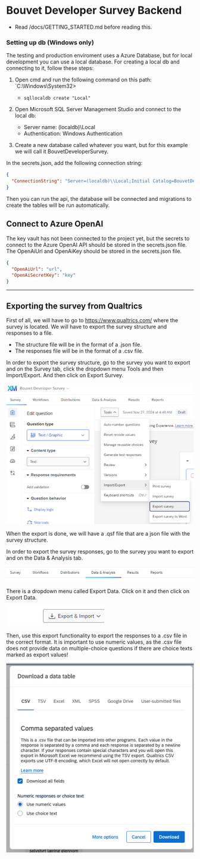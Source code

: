 # Bouvet Developer Survey Backend

- Read /docs/GETTING_STARTED.md before reading this.

### Setting up db (Windows only)
The testing and production enviroment uses a Azure Database, but for local development you can use a local database.
For creating a local db and connecting to it, follow these steps:

1. Open cmd and run the following command on this path: `C:\Windows\System32>
    * `sqllocaldb create "Local"`

2. Open Microsoft SQL Server Management Studio and connect to the local db:
    * Server name: (localdb)\Local
    * Authentication: Windows Authentication

3. Create a new database called whatever you want, but for this example we will call it BouvetDeveloperSurvey.

In the secrets.json, add the following connection string:
```json
{
  "ConnectionString": "Server=(localdb)\\Local;Initial Catalog=BouvetDeveloperSurvey;Integrated Security=True"
}
```

Then you can run the api, the database will be connected and migrations to create the tables will be run automatically.

## Connect to Azure OpenAI

The key vault has not been connected to the project yet, but the secrets to connect to the Azure OpenAI API should be stored in the secrets.json file. The OpenAiUrl and OpenAiKey should be stored in the secrets.json file.

```json
{
  "OpenAiUrl": "url",
  "OpenAiSecretKey": "key"
}
```

---

## Exporting the survey from Qualtrics

First of all, we will have to go to https://www.qualtrics.com/ where the survey is located.
We will have to export the survey structure and responses to a file.
* The structure file will be in the format of a .json file.
* The responses file will be in the format of a .csv file.

In order to export the survey structure, go to the survey you want to export and on the Survey tab, click the dropdown menu Tools and then Import/Export. And then click on Export Survey.

![img_6.png](../docs/images-gettings-started/img_6.png)

When the export is done, we will have a .qsf file that are a json file with the survey structure.

In order to export the survey responses, go to the survey you want to export and on the Data & Analysis tab.

![img_7.png](../docs/images-gettings-started/img_7.png)

There is a dropdown menu called Export Data. Click on it and then click on Export Data.

![img_8.png](../docs/images-gettings-started/img_8.png)

Then, use this export functionality to export the responses to a .csv file in the correct format.
It is important to use numeric values, as the .csv file does not provide data on multiple-choice questions if there are choice texts marked as export values!

![img_9.png](../docs/images-gettings-started/img_9.png)

